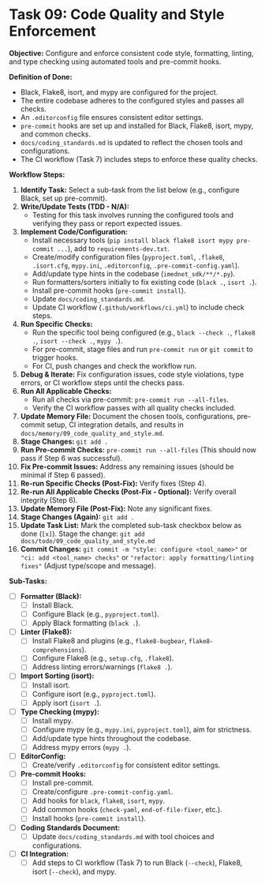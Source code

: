 # Task 09: Code Quality and Style Enforcement

**Objective:** Configure and enforce consistent code style, formatting, linting, and type checking using automated tools and pre-commit hooks.

**Definition of Done:**

* Black, Flake8, isort, and mypy are configured for the project.
* The entire codebase adheres to the configured styles and passes all checks.
* An `.editorconfig` file ensures consistent editor settings.
* `pre-commit` hooks are set up and installed for Black, Flake8, isort, mypy, and common checks.
* `docs/coding_standards.md` is updated to reflect the chosen tools and configurations.
* The CI workflow (Task 7) includes steps to enforce these quality checks.

**Workflow Steps:**

1. **Identify Task:** Select a sub-task from the list below (e.g., configure Black, set up pre-commit).
2. **Write/Update Tests (TDD - N/A):**
   * Testing for this task involves running the configured tools and verifying they pass or report expected issues.
3. **Implement Code/Configuration:**
   * Install necessary tools (`pip install black flake8 isort mypy pre-commit ...`), add to `requirements-dev.txt`.
   * Create/modify configuration files (`pyproject.toml`, `.flake8`, `.isort.cfg`, `mypy.ini`, `.editorconfig`, `.pre-commit-config.yaml`).
   * Add/update type hints in the codebase (`imednet_sdk/**/*.py`).
   * Run formatters/sorters initially to fix existing code (`black .`, `isort .`).
   * Install pre-commit hooks (`pre-commit install`).
   * Update `docs/coding_standards.md`.
   * Update CI workflow (`.github/workflows/ci.yml`) to include check steps.
4. **Run Specific Checks:**
   * Run the specific tool being configured (e.g., `black --check .`, `flake8 .`, `isort --check .`, `mypy .`).
   * For pre-commit, stage files and run `pre-commit run` or `git commit` to trigger hooks.
   * For CI, push changes and check the workflow run.
5. **Debug & Iterate:** Fix configuration issues, code style violations, type errors, or CI workflow steps until the checks pass.
6. **Run All Applicable Checks:**
   * Run all checks via pre-commit: `pre-commit run --all-files`.
   * Verify the CI workflow passes with all quality checks included.
7. **Update Memory File:** Document the chosen tools, configurations, pre-commit setup, CI integration details, and results in `docs/memory/09_code_quality_and_style.md`.
8. **Stage Changes:** `git add .`
9. **Run Pre-commit Checks:** `pre-commit run --all-files` (This should now pass if Step 6 was successful).
10. **Fix Pre-commit Issues:** Address any remaining issues (should be minimal if Step 6 passed).
11. **Re-run Specific Checks (Post-Fix):** Verify fixes (Step 4).
12. **Re-run All Applicable Checks (Post-Fix - Optional):** Verify overall integrity (Step 6).
13. **Update Memory File (Post-Fix):** Note any significant fixes.
14. **Stage Changes (Again):** `git add .`
15. **Update Task List:** Mark the completed sub-task checkbox below as done (`[x]`). Stage the change: `git add docs/todo/09_code_quality_and_style.md`
16. **Commit Changes:** `git commit -m "style: configure <tool_name>"` or `"ci: add <tool_name> checks"` or `"refactor: apply formatting/linting fixes"` (Adjust type/scope and message).

**Sub-Tasks:**

* [ ] **Formatter (Black):**
  * [ ] Install Black.
  * [ ] Configure Black (e.g., `pyproject.toml`).
  * [ ] Apply Black formatting (`black .`).
* [ ] **Linter (Flake8):**
  * [ ] Install Flake8 and plugins (e.g., `flake8-bugbear`, `flake8-comprehensions`).
  * [ ] Configure Flake8 (e.g., `setup.cfg`, `.flake8`).
  * [ ] Address linting errors/warnings (`flake8 .`).
* [ ] **Import Sorting (isort):**
  * [ ] Install isort.
  * [ ] Configure isort (e.g., `pyproject.toml`).
  * [ ] Apply isort (`isort .`).
* [ ] **Type Checking (mypy):**
  * [ ] Install mypy.
  * [ ] Configure mypy (e.g., `mypy.ini`, `pyproject.toml`), aim for strictness.
  * [ ] Add/update type hints throughout the codebase.
  * [ ] Address mypy errors (`mypy .`).
* [ ] **EditorConfig:**
  * [ ] Create/verify `.editorconfig` for consistent editor settings.
* [ ] **Pre-commit Hooks:**
  * [ ] Install pre-commit.
  * [ ] Create/configure `.pre-commit-config.yaml`.
  * [ ] Add hooks for `black`, `flake8`, `isort`, `mypy`.
  * [ ] Add common hooks (`check-yaml`, `end-of-file-fixer`, etc.).
  * [ ] Install hooks (`pre-commit install`).
* [ ] **Coding Standards Document:**
  * [ ] Update `docs/coding_standards.md` with tool choices and configurations.
* [ ] **CI Integration:**
  * [ ] Add steps to CI workflow (Task 7) to run Black (`--check`), Flake8, isort (`--check`), and mypy.
